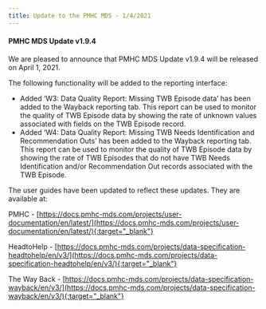 ```yaml
---
title: Update to the PMHC MDS - 1/4/2021
---
```


#### PMHC MDS Update v1.9.4 ####

We are pleased to announce that PMHC MDS Update v1.9.4 will be released on
April 1, 2021.

The following functionality will be added to the reporting interface:
* Added ‘W3: Data Quality Report: Missing TWB Episode data’ has been added to
  the Wayback reporting tab. This report can be used to monitor the quality of
  TWB Episode data by showing the rate of unknown values associated with
  fields on the TWB Episode record.
* Added ‘W4: Data Quality Report: Missing TWB Needs Identification and
  Recommendation Outs’ has been added to the Wayback reporting tab. This
  report can be used to monitor the quality of TWB Episode data by showing
  the rate of TWB Episodes that do not have TWB Needs Identification and/or
  Recommendation Out records associated with the TWB Episode.

The user guides have been updated to reflect these updates. They are available at:

PMHC - [https://docs.pmhc-mds.com/projects/user-documentation/en/latest/](https://docs.pmhc-mds.com/projects/user-documentation/en/latest/){:target="_blank"}

HeadtoHelp - [https://docs.pmhc-mds.com/projects/data-specification-headtohelp/en/v3/](https://docs.pmhc-mds.com/projects/data-specification-headtohelp/en/v3/){:target="_blank"}

The Way Back - [https://docs.pmhc-mds.com/projects/data-specification-wayback/en/v3/](https://docs.pmhc-mds.com/projects/data-specification-wayback/en/v3/){:target="_blank"}
